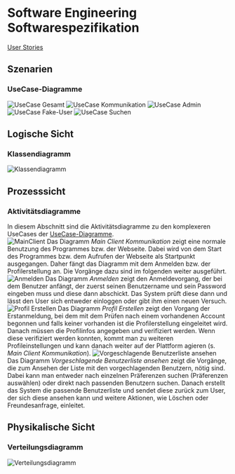 # Software Engineering Softwarespezifikation

[User Stories](UserStories.md ':include')

## Szenarien

### UseCase-Diagramme
![UseCase Gesamt](https://agrellmann.github.io/SE-Softwarespezifikation/Diagramme/UseCaseFindMe/UseCaseGesamt.svg)
![UseCase Kommunikation](https://agrellmann.github.io/SE-Softwarespezifikation/Diagramme/UseCaseFindMe/UseCaseKommunikation.svg)
![UseCase Admin](https://agrellmann.github.io/SE-Softwarespezifikation/Diagramme/UseCaseFindMe/UseCaseAdmin.svg)
![UseCase Fake-User](https://agrellmann.github.io/SE-Softwarespezifikation/Diagramme/UseCaseFindMe/UseCaseFake-User.svg)
![UseCase Suchen](https://agrellmann.github.io/SE-Softwarespezifikation/Diagramme/UseCaseFindMe/UseCaseSuchen.svg)

## Logische Sicht

### Klassendiagramm
![Klassendiagramm](https://agrellmann.github.io/SE-Softwarespezifikation/Diagramme/KlassenFindMe.svg)

## Prozesssicht

### Aktivitätsdiagramme
In diesem Abschnitt sind die Aktivitätsdiagramme zu den komplexeren UseCases der [UseCase-Diagramme](#UseCase-Diagramme).  
![MainClient](https://agrellmann.github.io/SE-Softwarespezifikation/Diagramme/AktivitaetFindMe/MainClientKommunikation.svg)
Das Diagramm _Main Client Kommunikation_ zeigt eine normale Benutzung des Programmes bzw. der Webseite. Dabei wird von dem Start des Programmes bzw. dem Aufrufen der Webseite als Startpunkt ausgegangen.
Daher fängt das Diagramm mit dem Anmelden bzw. der Profilerstellung an. Die Vorgänge dazu sind im folgenden weiter ausgeführt.
![Anmelden](https://agrellmann.github.io/SE-Softwarespezifikation/Diagramme/AktivitaetFindMe/Anmelden.svg)
Das Diagramm _Anmelden_ zeigt den Anmeldevorgang, der bei dem Benutzer anfängt, der zuerst seinen Benutzername und sein Password eingeben muss und diese dann abschickt. Das System prüft diese dann und lässt den 
User sich entweder einloggen oder gibt ihm einen neuen Versuch.
![Profil Erstellen](https://agrellmann.github.io/SE-Softwarespezifikation/Diagramme/AktivitaetFindMe/ProfilErstellen.svg)
Das Diagramm _Profil Erstellen_ zeigt den Vorgang der Erstanmeldung, bei dem mit dem Prüfen nach einem vorhandenen Account begonnen und falls keiner vorhanden ist die Profilerstellung eingeleitet wird.
Danach müssen die Profilinfos angegeben und verifiziert werden. Wenn diese verifiziert werden konnten, kommt man zu weiteren Profileinstellungen und kann danach weiter auf der Plattform agieren (s. _Main Client Kommunikation_).
![Vorgeschlagende Benutzerliste ansehen](https://agrellmann.github.io/SE-Softwarespezifikation/Diagramme/AktivitaetFindMe/vorgeschlagendeBenutzerlisteAnsehen.svg)
Das Diagramm _Vorgeschlagende Benutzerliste ansehen_ zeigt die Vorgänge, die zum Ansehen der Liste mit den vorgechlagenden Benutzern, nötig sind. Dabei kann man entweder nach einzelnen Präferenzen suchen (Präferenzen auswählen) 
oder direkt nach passenden Benutzern suchen. Danach erstellt das System die passende Benutzerliste und sendet diese zurück zum User, der sich diese ansehen kann und weitere Aktionen, wie Löschen oder Freundesanfrage, einleitet.

## Physikalische Sicht

### Verteilungsdiagramm
![Verteilungsdiagramm](https://agrellmann.github.io/SE-Softwarespezifikation/Diagramme/VerteilungFindMe.svg)
